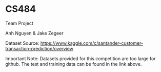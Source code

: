 # CS484
Team Project

Anh Nguyen & Jake Zegeer

Dataset Source: https://www.kaggle.com/c/santander-customer-transaction-prediction/overview

Important Note: Datasets provided for this competition are too large for github. The test and training data can be found in the link above.

